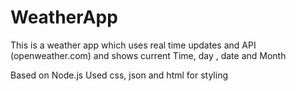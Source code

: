 # WeatherApp
This is a weather app which uses real time updates and API (openweather.com) and shows current Time, day , date and Month


Based on Node.js
Used css, json and html for styling
